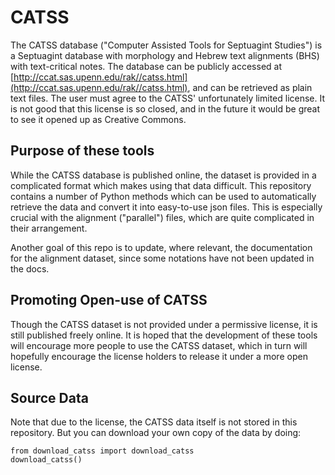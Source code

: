 # CATSS

The CATSS database ("Computer Assisted Tools for Septuagint Studies") is a Septuagint
database with morphology and Hebrew text alignments (BHS) with text-critical notes. The 
database can be publicly accessed at [http://ccat.sas.upenn.edu/rak//catss.html](http://ccat.sas.upenn.edu/rak//catss.html),
and can be retrieved as plain text files. The user must agree to the CATSS' unfortunately
limited license. It is not good that this license is so closed, and in the future it 
would be great to see it opened up as Creative Commons. 

## Purpose of these tools

While the CATSS database is published online, the dataset is provided in a complicated format
which makes using that data difficult. This repository contains a number of Python methods
which can be used to automatically retrieve the data and convert it into easy-to-use json
files. This is especially crucial with the alignment ("parallel") files, which are quite 
complicated in their arrangement.

Another goal of this repo is to update, where relevant, the documentation for the alignment
dataset, since some notations have not been updated in the docs.

## Promoting Open-use of CATSS

Though the CATSS dataset is not provided under a permissive license, it is still published
freely online. It is hoped that the development of these tools will encourage more people 
to use the CATSS dataset, which in turn will hopefully encourage the license holders to release
it under a more open license.

## Source Data

Note that due to the license, the CATSS data itself is not stored in this repository. But you can
download your own copy of the data by doing:

```
from download_catss import download_catss
download_catss()
```
